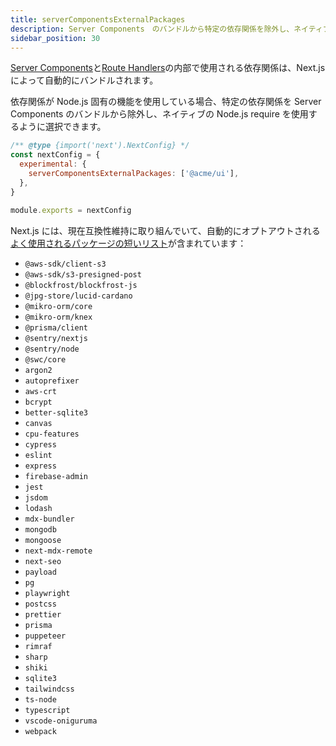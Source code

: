 ```yaml
---
title: serverComponentsExternalPackages
description: Server Components　のバンドルから特定の依存関係を除外し、ネイティブなNode.jsの require を使用してください。
sidebar_position: 30
---
```


[Server Components](/docs/app-router/building-your-application/rendering/server-components)と[Route Handlers](/docs/app-router/building-your-application/routing/route-handlers)の内部で使用される依存関係は、Next.js によって自動的にバンドルされます。

依存関係が Node.js 固有の機能を使用している場合、特定の依存関係を Server Components のバンドルから除外し、ネイティブの Node.js require を使用するように選択できます。

```js title="next.config.js"
/** @type {import('next').NextConfig} */
const nextConfig = {
  experimental: {
    serverComponentsExternalPackages: ['@acme/ui'],
  },
}

module.exports = nextConfig
```

Next.js には、現在互換性維持に取り組んでいて、自動的にオプトアウトされる[よく使用されるパッケージの短いリスト](https://github.com/vercel/next.js/blob/canary/packages/next/src/lib/server-external-packages.json)が含まれています：

- `@aws-sdk/client-s3`
- `@aws-sdk/s3-presigned-post`
- `@blockfrost/blockfrost-js`
- `@jpg-store/lucid-cardano`
- `@mikro-orm/core`
- `@mikro-orm/knex`
- `@prisma/client`
- `@sentry/nextjs`
- `@sentry/node`
- `@swc/core`
- `argon2`
- `autoprefixer`
- `aws-crt`
- `bcrypt`
- `better-sqlite3`
- `canvas`
- `cpu-features`
- `cypress`
- `eslint`
- `express`
- `firebase-admin`
- `jest`
- `jsdom`
- `lodash`
- `mdx-bundler`
- `mongodb`
- `mongoose`
- `next-mdx-remote`
- `next-seo`
- `payload`
- `pg`
- `playwright`
- `postcss`
- `prettier`
- `prisma`
- `puppeteer`
- `rimraf`
- `sharp`
- `shiki`
- `sqlite3`
- `tailwindcss`
- `ts-node`
- `typescript`
- `vscode-oniguruma`
- `webpack`
